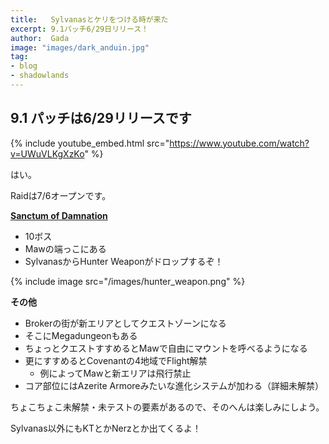 ```yaml
---
title:   Sylvanasとケリをつける時が来た
excerpt: 9.1パッチ6/29日リリース！
author:  Gada
image: "images/dark_anduin.jpg"
tag:
- blog
- shadowlands
---
```


## 9.1 パッチは6/29リリースです

{% include youtube_embed.html src="https://www.youtube.com/watch?v=UWuVLKgXzKo" %}

はい。

Raidは7/6オープンです。

[**Sanctum of Damnation**](https://worldofwarcraft.com/en-us/news/23667538/shadowlands-sanctum-of-domination-raid-preview)

* 10ボス
* Mawの端っこにある
* SylvanasからHunter Weaponがドロップするぞ！

{% include image src="/images/hunter_weapon.png" %}

**その他**

* Brokerの街が新エリアとしてクエストゾーンになる
* そこにMegadungeonもある
* ちょっとクエストすすめるとMawで自由にマウントを呼べるようになる
* 更にすすめるとCovenantの4地域でFlight解禁
  * 例によってMawと新エリアは飛行禁止
* コア部位にはAzerite Armoreみたいな進化システムが加わる（詳細未解禁）

ちょこちょこ未解禁・未テストの要素があるので、そのへんは楽しみにしよう。

Sylvanas以外にもKTとかNerzとか出てくるよ！
